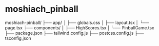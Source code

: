 # moshiach_pinball

moshiach-pinball/
├── app/
│   ├── globals.css
│   ├── layout.tsx
│   └── page.tsx
├── components/
│   ├── HighScores.tsx
│   └── PinballGame.tsx
├── package.json
├── tailwind.config.js
├── postcss.config.js
├── tsconfig.json
